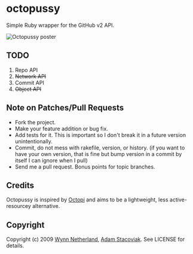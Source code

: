 
# octopussy

Simple Ruby wrapper for the GitHub v2 API. 

![Octopussy poster](http://upload.wikimedia.org/wikipedia/en/b/bb/007Octopussyposter.jpg)

## TODO

1. Repo API
2. <del>Network API</del>
3. Commit API
4. <del>Object API</del>

## Note on Patches/Pull Requests
 
* Fork the project.
* Make your feature addition or bug fix.
* Add tests for it. This is important so I don't break it in a
  future version unintentionally.
* Commit, do not mess with rakefile, version, or history.
  (if you want to have your own version, that is fine but
   bump version in a commit by itself I can ignore when I pull)
* Send me a pull request. Bonus points for topic branches.

## Credits

Octopussy is inspired by [Octopi](http://github.com/fcoury/octopi) and aims to be a lightweight, less active-resourcey alternative.

## Copyright

Copyright (c) 2009 [Wynn Netherland](http://wynnnetherland.com), [Adam Stacoviak](http://adamstacoviak.com/). See LICENSE for details.